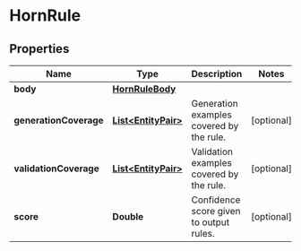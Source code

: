 
# HornRule

## Properties
Name | Type | Description | Notes
------------ | ------------- | ------------- | -------------
**body** | [**HornRuleBody**](HornRuleBody.md) |  | 
**generationCoverage** | [**List&lt;EntityPair&gt;**](EntityPair.md) | Generation examples covered by the rule. |  [optional]
**validationCoverage** | [**List&lt;EntityPair&gt;**](EntityPair.md) | Validation examples covered by the rule. |  [optional]
**score** | **Double** | Confidence score given to output rules. |  [optional]



